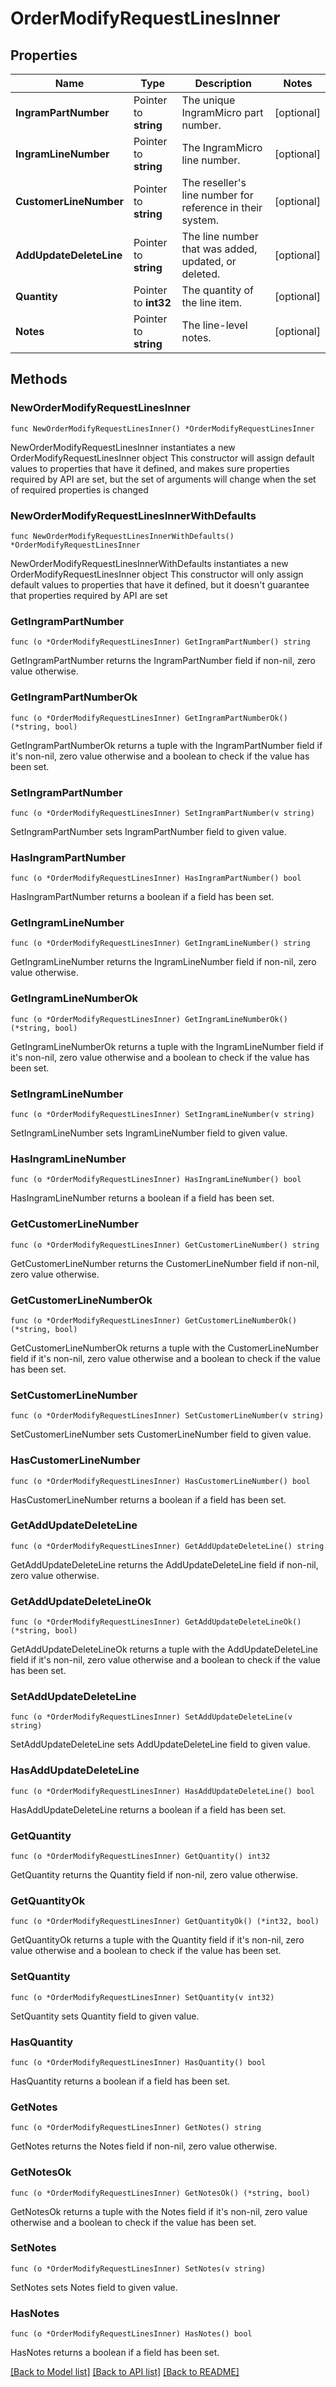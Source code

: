# OrderModifyRequestLinesInner

## Properties

Name | Type | Description | Notes
------------ | ------------- | ------------- | -------------
**IngramPartNumber** | Pointer to **string** | The unique IngramMicro part number. | [optional] 
**IngramLineNumber** | Pointer to **string** | The IngramMicro line number. | [optional] 
**CustomerLineNumber** | Pointer to **string** | The reseller&#39;s line number for reference in their system. | [optional] 
**AddUpdateDeleteLine** | Pointer to **string** | The line number that was added, updated, or deleted. | [optional] 
**Quantity** | Pointer to **int32** | The quantity of the line item. | [optional] 
**Notes** | Pointer to **string** | The line-level notes. | [optional] 

## Methods

### NewOrderModifyRequestLinesInner

`func NewOrderModifyRequestLinesInner() *OrderModifyRequestLinesInner`

NewOrderModifyRequestLinesInner instantiates a new OrderModifyRequestLinesInner object
This constructor will assign default values to properties that have it defined,
and makes sure properties required by API are set, but the set of arguments
will change when the set of required properties is changed

### NewOrderModifyRequestLinesInnerWithDefaults

`func NewOrderModifyRequestLinesInnerWithDefaults() *OrderModifyRequestLinesInner`

NewOrderModifyRequestLinesInnerWithDefaults instantiates a new OrderModifyRequestLinesInner object
This constructor will only assign default values to properties that have it defined,
but it doesn't guarantee that properties required by API are set

### GetIngramPartNumber

`func (o *OrderModifyRequestLinesInner) GetIngramPartNumber() string`

GetIngramPartNumber returns the IngramPartNumber field if non-nil, zero value otherwise.

### GetIngramPartNumberOk

`func (o *OrderModifyRequestLinesInner) GetIngramPartNumberOk() (*string, bool)`

GetIngramPartNumberOk returns a tuple with the IngramPartNumber field if it's non-nil, zero value otherwise
and a boolean to check if the value has been set.

### SetIngramPartNumber

`func (o *OrderModifyRequestLinesInner) SetIngramPartNumber(v string)`

SetIngramPartNumber sets IngramPartNumber field to given value.

### HasIngramPartNumber

`func (o *OrderModifyRequestLinesInner) HasIngramPartNumber() bool`

HasIngramPartNumber returns a boolean if a field has been set.

### GetIngramLineNumber

`func (o *OrderModifyRequestLinesInner) GetIngramLineNumber() string`

GetIngramLineNumber returns the IngramLineNumber field if non-nil, zero value otherwise.

### GetIngramLineNumberOk

`func (o *OrderModifyRequestLinesInner) GetIngramLineNumberOk() (*string, bool)`

GetIngramLineNumberOk returns a tuple with the IngramLineNumber field if it's non-nil, zero value otherwise
and a boolean to check if the value has been set.

### SetIngramLineNumber

`func (o *OrderModifyRequestLinesInner) SetIngramLineNumber(v string)`

SetIngramLineNumber sets IngramLineNumber field to given value.

### HasIngramLineNumber

`func (o *OrderModifyRequestLinesInner) HasIngramLineNumber() bool`

HasIngramLineNumber returns a boolean if a field has been set.

### GetCustomerLineNumber

`func (o *OrderModifyRequestLinesInner) GetCustomerLineNumber() string`

GetCustomerLineNumber returns the CustomerLineNumber field if non-nil, zero value otherwise.

### GetCustomerLineNumberOk

`func (o *OrderModifyRequestLinesInner) GetCustomerLineNumberOk() (*string, bool)`

GetCustomerLineNumberOk returns a tuple with the CustomerLineNumber field if it's non-nil, zero value otherwise
and a boolean to check if the value has been set.

### SetCustomerLineNumber

`func (o *OrderModifyRequestLinesInner) SetCustomerLineNumber(v string)`

SetCustomerLineNumber sets CustomerLineNumber field to given value.

### HasCustomerLineNumber

`func (o *OrderModifyRequestLinesInner) HasCustomerLineNumber() bool`

HasCustomerLineNumber returns a boolean if a field has been set.

### GetAddUpdateDeleteLine

`func (o *OrderModifyRequestLinesInner) GetAddUpdateDeleteLine() string`

GetAddUpdateDeleteLine returns the AddUpdateDeleteLine field if non-nil, zero value otherwise.

### GetAddUpdateDeleteLineOk

`func (o *OrderModifyRequestLinesInner) GetAddUpdateDeleteLineOk() (*string, bool)`

GetAddUpdateDeleteLineOk returns a tuple with the AddUpdateDeleteLine field if it's non-nil, zero value otherwise
and a boolean to check if the value has been set.

### SetAddUpdateDeleteLine

`func (o *OrderModifyRequestLinesInner) SetAddUpdateDeleteLine(v string)`

SetAddUpdateDeleteLine sets AddUpdateDeleteLine field to given value.

### HasAddUpdateDeleteLine

`func (o *OrderModifyRequestLinesInner) HasAddUpdateDeleteLine() bool`

HasAddUpdateDeleteLine returns a boolean if a field has been set.

### GetQuantity

`func (o *OrderModifyRequestLinesInner) GetQuantity() int32`

GetQuantity returns the Quantity field if non-nil, zero value otherwise.

### GetQuantityOk

`func (o *OrderModifyRequestLinesInner) GetQuantityOk() (*int32, bool)`

GetQuantityOk returns a tuple with the Quantity field if it's non-nil, zero value otherwise
and a boolean to check if the value has been set.

### SetQuantity

`func (o *OrderModifyRequestLinesInner) SetQuantity(v int32)`

SetQuantity sets Quantity field to given value.

### HasQuantity

`func (o *OrderModifyRequestLinesInner) HasQuantity() bool`

HasQuantity returns a boolean if a field has been set.

### GetNotes

`func (o *OrderModifyRequestLinesInner) GetNotes() string`

GetNotes returns the Notes field if non-nil, zero value otherwise.

### GetNotesOk

`func (o *OrderModifyRequestLinesInner) GetNotesOk() (*string, bool)`

GetNotesOk returns a tuple with the Notes field if it's non-nil, zero value otherwise
and a boolean to check if the value has been set.

### SetNotes

`func (o *OrderModifyRequestLinesInner) SetNotes(v string)`

SetNotes sets Notes field to given value.

### HasNotes

`func (o *OrderModifyRequestLinesInner) HasNotes() bool`

HasNotes returns a boolean if a field has been set.


[[Back to Model list]](../README.md#documentation-for-models) [[Back to API list]](../README.md#documentation-for-api-endpoints) [[Back to README]](../README.md)



